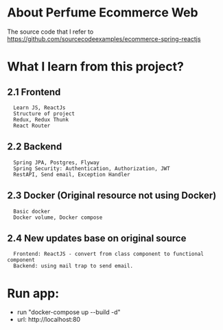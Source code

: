 # About Perfume Ecommerce Web
  The source code that I refer to https://github.com/sourcecodeexamples/ecommerce-spring-reactjs
# What I learn from this project?
   ## 2.1 Frontend
      Learn JS, ReactJs
      Structure of project
      Redux, Redux Thunk
      React Router
   ## 2.2 Backend
      Spring JPA, Postgres, Flyway
      Spring Security: Authentication, Authorization, JWT
      RestAPI, Send email, Exception Handler
   ## 2.3 Docker (Original resource not using Docker)
      Basic docker
      Docker volume, Docker compose
   ## 2.4 New updates base on original source
      Frontend: ReactJS - convert from class component to functional component
      Backend: using mail trap to send email.

# Run app:
- run "docker-compose up --build -d"
- url: http://localhost:80
